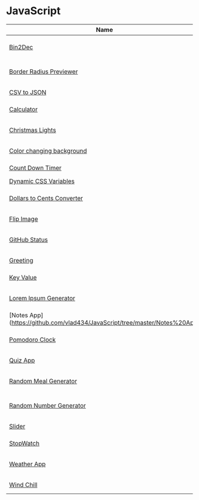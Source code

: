 # JavaScript



| Name  |  Live Demo | Status |
| ------------- | ------------- |------------- |
| [Bin2Dec](https://github.com/vlad434/JavaScript/tree/master/Bin2Dec) |  (https://binary-to-decimal-converter-black.vercel.app/)  | Done  |
| [Border Radius Previewer](https://github.com/vlad434/JavaScript/tree/master/Border-radius%20Previewer) |  (https://border-radius-previewer-tawny.vercel.app/)  | in progress..  |
| [CSV to JSON](https://github.com/vlad434/JavaScript/tree/master/CSV%20to%20JSON%20converter)  |  ()  | in progress..  | 
| [Calculator](https://github.com/vlad434/JavaScript/tree/master/Calculator) | (https://js-calculator-olive.vercel.app/)  | Done  | 
| [Christmas Lights](https://github.com/vlad434/JavaScript/tree/master/Christmas%20Lights) |  (https://christmas-lights-sigma.vercel.app/)  | Done  | 
| [Color changing background](https://github.com/vlad434/JavaScript/tree/master/Color%20Changing%20background)  |  ()  | in progress..  | 
| [Count Down Timer](https://github.com/vlad434/JavaScript/tree/master/Count%20down%20Timer) |  (https://count-down-event.vercel.app/)  | Done  |  
| [Dynamic CSS Variables](https://github.com/vlad434/JavaScript/tree/master/Dinamic%20CSS%20Variables) |  () | Done  |
| [Dollars to Cents Converter](https://github.com/vlad434/JavaScript/tree/master/Dollars%20to%20cents%20converter) |  (https://dollars-to-cents-converter.vercel.app/) | in progress..  |  
| [Flip Image](https://github.com/vlad434/JavaScript/tree/master/Dollars%20to%20cents%20converter) |  (https://12-flip-image.vercel.app/) | in progress..  |  
| [GitHub Status](https://github.com/vlad434/JavaScript/tree/master/GItHub%20Status) | (https://github-status-api.vercel.app/) | Done  |  
| [Greeting](https://github.com/vlad434/JavaScript/tree/master/Greeting) |  (https://hello-app-ecru.vercel.app/) | in progress..  | 
| [Key Value](https://github.com/vlad434/JavaScript/tree/master/Key%20Value%20App) |  (https://key-value-app.vercel.app/) | Done |
| [Lorem Ipsum Generator](https://github.com/vlad434/JavaScript/tree/master/Lorem%20Ipsum%20Generator) |  (https://lorem-ipsum-text-generator.vercel.app/) | Done  | 
| [Notes App]  (https://github.com/vlad434/JavaScript/tree/master/Notes%20App) |  ()  Done  | 
| [Pomodoro Clock](https://github.com/vlad434/JavaScript/tree/master/Pomodoro%20Clock) |  (https://pomodoro-clock-omega.vercel.app/) | in progress..  | 
| [Quiz App](https://github.com/vlad434/JavaScript/tree/master/Quiz%20App) |  (https://quiz-app-teal.vercel.app/) | Done  | 
| [Random Meal Generator](https://github.com/vlad434/JavaScript/tree/master/Random%20Meal%20Generator) |  (https://random-meal-generator-pink.vercel.app/) | Done  | 
| [Random Number Generator](https://github.com/vlad434/JavaScript/tree/master/Random%20Number%20Generator) |  (https://random-number-generator-snowy.vercel.app/) | in progress..  | 
| [Slider](https://github.com/vlad434/JavaScript/tree/master/Slider) |  (https://slider-zeta.vercel.app/) | in progress..  | 
| [StopWatch](https://github.com/vlad434/JavaScript/tree/master/StopWatch) |  ](https://stop-watch-ashen.vercel.app/) | in progress..  | 
| [Weather App](https://github.com/vlad434/JavaScript/tree/master/Weather%20App) |  (https://weather-app-one-mauve.vercel.app/) | in progress..  | 
| [Wind Chill](https://github.com/vlad434/JavaScript/tree/master/WindChill) |  (https://windchill-calculator.vercel.app/) | Done  |  
